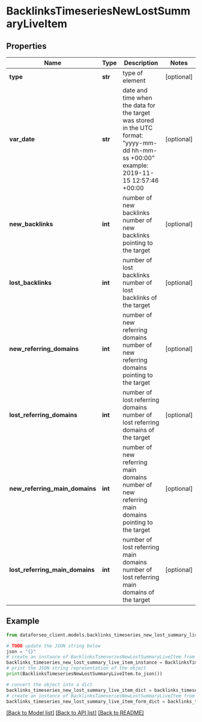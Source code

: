 # BacklinksTimeseriesNewLostSummaryLiveItem


## Properties

Name | Type | Description | Notes
------------ | ------------- | ------------- | -------------
**type** | **str** | type of element | [optional] 
**var_date** | **str** | date and time when the data for the target was stored in the UTC format: “yyyy-mm-dd hh-mm-ss +00:00” example: 2019-11-15 12:57:46 +00:00 | [optional] 
**new_backlinks** | **int** | number of new backlinks number of new backlinks pointing to the target | [optional] 
**lost_backlinks** | **int** | number of lost backlinks number of lost backlinks of the target | [optional] 
**new_referring_domains** | **int** | number of new referring domains number of new referring domains pointing to the target | [optional] 
**lost_referring_domains** | **int** | number of lost referring domains number of lost referring domains of the target | [optional] 
**new_referring_main_domains** | **int** | number of new referring main domains number of new referring main domains pointing to the target | [optional] 
**lost_referring_main_domains** | **int** | number of lost referring main domains number of lost referring main domains of the target | [optional] 

## Example

```python
from dataforseo_client.models.backlinks_timeseries_new_lost_summary_live_item import BacklinksTimeseriesNewLostSummaryLiveItem

# TODO update the JSON string below
json = "{}"
# create an instance of BacklinksTimeseriesNewLostSummaryLiveItem from a JSON string
backlinks_timeseries_new_lost_summary_live_item_instance = BacklinksTimeseriesNewLostSummaryLiveItem.from_json(json)
# print the JSON string representation of the object
print(BacklinksTimeseriesNewLostSummaryLiveItem.to_json())

# convert the object into a dict
backlinks_timeseries_new_lost_summary_live_item_dict = backlinks_timeseries_new_lost_summary_live_item_instance.to_dict()
# create an instance of BacklinksTimeseriesNewLostSummaryLiveItem from a dict
backlinks_timeseries_new_lost_summary_live_item_form_dict = backlinks_timeseries_new_lost_summary_live_item.from_dict(backlinks_timeseries_new_lost_summary_live_item_dict)
```
[[Back to Model list]](../README.md#documentation-for-models) [[Back to API list]](../README.md#documentation-for-api-endpoints) [[Back to README]](../README.md)


